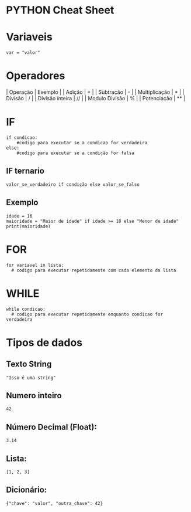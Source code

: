 # PYTHON Cheat Sheet

# Variaveis
```var = "valor"```

# Operadores
| Operação | Exemplo |
| Adição | + |
| Subtração | - |
| Multiplicação | * |
| Divisão | / |
| Divisão inteira | // |
| Modulo Divisão | % |
| Potenciação | ** |


# IF
```
if condicao:
    #codigo para executar se a condicao for verdadeira
else:
    #codigo para executar se a condição for falsa
```

## IF ternario
```
valor_se_verdadeiro if condição else valor_se_falso
```

## Exemplo
```
idade = 16
maioridade = "Maior de idade" if idade >= 18 else "Menor de idade"
print(maioridade)
```

# FOR
```
for variavel in lista:
  # codigo para executar repetidamente com cada elemento da lista
```

# WHILE
```
while condicao:
  # codigo para executar repetidamente enquanto condicao for verdadeira
```

# Tipos de dados
## Texto String
```
"Isso é uma string"
```

## Numero inteiro
```
42
```

## Número Decimal (Float):
```3.14```

## Lista:
```[1, 2, 3]```

## Dicionário:
```{"chave": "valor", "outra_chave": 42}```






